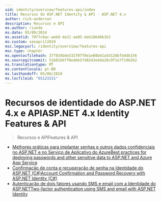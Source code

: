 ```yaml
---
uid: identity/overview/features-api/index
title: Recursos do ASP.NET Identity & API - ASP.NET 4.x
author: rick-anderson
description: Recursos e API
ms.author: riande
ms.date: 05/09/2014
ms.assetid: 70f7c0ac-aeb9-4e21-ae05-deb10640b1b3
ms.custom: seoapril2019
msc.legacyurl: /identity/overview/features-api
msc.type: chapter
ms.openlocfilehash: 377834bde332707f8e1e08b41a5d126bfb4db156
ms.sourcegitcommit: 51b01b6ff8edde57d8243e4da28c9f1e7f1962b2
ms.translationtype: MT
ms.contentlocale: pt-BR
ms.lasthandoff: 05/06/2019
ms.locfileid: "65121531"
---
```

# <a name="aspnet-4x-identity-features--api"></a><span data-ttu-id="07110-103">Recursos de identidade do ASP.NET 4.x e API</span><span class="sxs-lookup"><span data-stu-id="07110-103">ASP.NET 4.x Identity Features & API</span></span>

> <span data-ttu-id="07110-104">Recursos e API</span><span class="sxs-lookup"><span data-stu-id="07110-104">Features & API</span></span>

- [<span data-ttu-id="07110-105">Melhores práticas para implantar senhas e outros dados confidenciais no ASP.NET e no Serviço de Aplicativo do Azure</span><span class="sxs-lookup"><span data-stu-id="07110-105">Best practices for deploying passwords and other sensitive data to ASP.NET and Azure App Service</span></span>](best-practices-for-deploying-passwords-and-other-sensitive-data-to-aspnet-and-azure.md)
- [<span data-ttu-id="07110-106">Confirmação de conta e recuperação de senha na Identidade do ASP.NET (C#)</span><span class="sxs-lookup"><span data-stu-id="07110-106">Account Confirmation and Password Recovery with ASP.NET Identity (C#)</span></span>](account-confirmation-and-password-recovery-with-aspnet-identity.md)
- [<span data-ttu-id="07110-107">Autenticação de dois fatores usando SMS e email com a Identidade do ASP.NET</span><span class="sxs-lookup"><span data-stu-id="07110-107">Two-factor authentication using SMS and email with ASP.NET Identity</span></span>](two-factor-authentication-using-sms-and-email-with-aspnet-identity.md)
